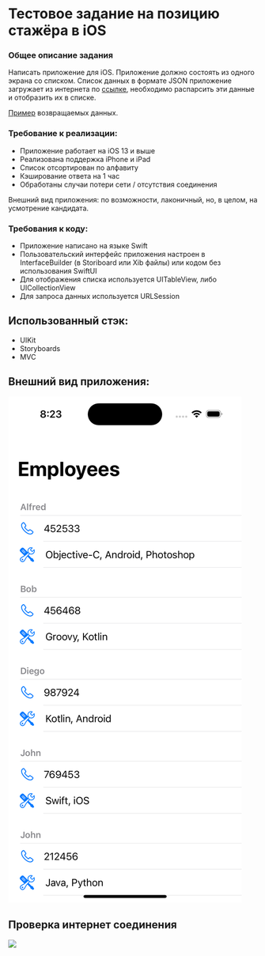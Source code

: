 # Тестовое задание на позицию стажёра в iOS

### Общее описание задания
Написать приложение для iOS. Приложение должно состоять из одного экрана со списком. Список данных в формате JSON приложение загружает из интернета по [ссылке](https://run.mocky.io/v3/1d1cb4ec-73db-4762-8c4b-0b8aa3cecd4c), необходимо распарсить эти данные и отобразить их в списке. 

[Пример](https://github.com/avito-tech/ios-trainee-problem-2021/blob/main/response_example.json) возвращаемых данных.

### Требование к реализации:
- Приложение работает на iOS 13 и выше
- Реализована поддержка iPhone и iPad
- Список отсортирован по алфавиту
- Кэширование ответа на 1 час
- Обработаны случаи потери сети / отсутствия соединения

Внешний вид приложения: по возможности, лаконичный, но, в целом, на усмотрение кандидата.

### Требования к коду:
 - Приложение написано на языке Swift
 - Пользовательский интерфейс приложения настроен в InterfaceBuilder (в Storiboard или Xib файлы) или кодом без использования SwiftUI
 - Для отображения списка используется UITableView, либо UICollectionView
 - Для запроса данных используется URLSession


## Использованный стэк:
 - UIKit
 - Storyboards
 - MVC

## Внешний вид приложения:

![](https://github.com/zzzarya/AvitoTest/blob/main/AvitoTest/Image/AppScreen.png)

## Проверка интернет соединения 

![](https://github.com/zzzarya/AvitoTest/blob/main/AvitoTest/Image/Check%20internet)
